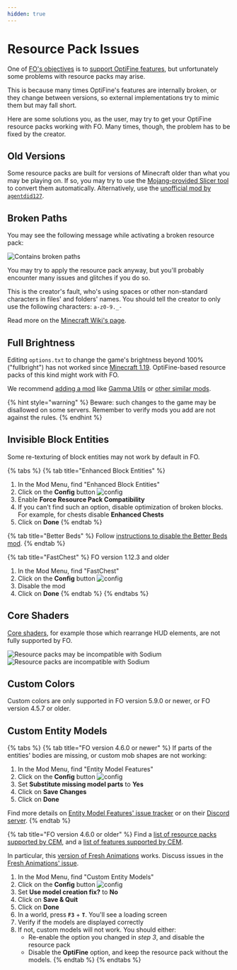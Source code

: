 ```yaml
---
hidden: true
---
```


# Resource Pack Issues

One of [FO's objectives](../../about/) is to [support OptiFine features](../../about/optifine.md), but unfortunately some problems with resource packs may arise.

This is because many times OptiFine's features are internally broken, or they change between versions, so external implementations try to mimic them but may fall short.

Here are some solutions you, as the user, may try to get your OptiFine resource packs working with FO. Many times, though, the problem has to be fixed by the creator.

## Old Versions

Some resource packs are built for versions of Minecraft older than what you may be playing on. If so, you may try to use the [Mojang-provided Slicer tool](https://github.com/Mojang/slicer) to convert them automatically. Alternatively, use the [unofficial mod by `agentdid127`](https://agentdid127.com/ResourcePackConverter).

## Broken Paths

You may see the following message while activating a broken resource pack:

![Contains broken paths](https://i.ibb.co/26cMtqr/Screenshot-20211116-191457.png)

You may try to apply the resource pack anyway, but you'll probably encounter many issues and glitches if you do so.

This is the creator's fault, who's using spaces or other non-standard characters in files' and folders' names. You should tell the creator to only use the following characters: `a-z0-9._-`

Read more on the [Minecraft Wiki's page](https://minecraft.wiki/w/Resource_location#Legal_characters).

## Full Brightness

Editing `options.txt` to change the game's brightness beyond 100% ("fullbright") has not worked since [Minecraft 1.19](https://bugs.mojang.com/browse/MC-51418). OptiFine-based resource packs of this kind might work with FO.

We recommend [adding a mod](../../how-to/add-mods/) like [Gamma Utils](https://modrinth.com/mod/gamma-utils) or [other similar mods](https://modrinth.com/mods?q=gamma&g=categories:fabric).

{% hint style="warning" %}
Beware: such changes to the game may be disallowed on some servers. Remember to verify mods you add are not against the rules.
{% endhint %}

## Invisible Block Entities

Some re-texturing of block entities may not work by default in FO.

{% tabs %}
{% tab title="Enhanced Block Entities" %}
1. In the Mod Menu, find "Enhanced Block Entities"
2. Click on the **Config** button ![config](https://i.ibb.co/j35cBtn/image.png)
3. Enable **Force Resource Pack Compatibility**
4. If you can't find such an option, disable optimization of broken blocks. For example, for chests disable **Enhanced Chests**
5. Click on **Done**
{% endtab %}

{% tab title="Better Beds" %}
Follow [instructions to disable the Better Beds mod](../../how-to/disable-mods/).
{% endtab %}

{% tab title="FastChest" %}
FO version 1.12.3 and older

1. In the Mod Menu, find "FastChest"
2. Click on the **Config** button ![config](https://i.ibb.co/j35cBtn/image.png)
3. Disable the mod
4. Click on **Done**
{% endtab %}
{% endtabs %}

## Core Shaders

[Core shaders](../mods/shaders.md), for example those which rearrange HUD elements, are not fully supported by FO.

![Resource packs may be incompatible with Sodium](https://github.com/Fabulously-Optimized/wiki/assets/8611110/0049c401-2922-4d03-976b-44bbf4fcc6a9)
![Resource packs are incompatible with Sodium](https://github.com/Fabulously-Optimized/wiki/assets/8611110/3116448a-53fe-4af0-9520-99c061694ba0)

## Custom Colors

Custom colors are only supported in FO version 5.9.0 or newer, or FO version 4.5.7 or older.

## Custom Entity Models

{% tabs %}
{% tab title="FO version 4.6.0 or newer" %}
If parts of the entities' bodies are missing, or custom mob shapes are not working:

1. In the Mod Menu, find "Entity Model Features"
2. Click on the **Config** button ![config](https://i.ibb.co/j35cBtn/image.png)
3. Set **Substitute missing model parts** to **Yes**
4. Click on **Save Changes**
5. Click on **Done**

Find more details on [Entity Model Features' issue tracker](https://github.com/Traben-0/Entity_Model_Features/issues) or on their [Discord server](https://discord.com/invite/rURmwrzUcz).
{% endtab %}

{% tab title="FO version 4.6.0 or older" %}
Find a [list of resource packs supported by CEM](https://github.com/dorianpb/cem/issues/9), and a [list of features supported by CEM](https://github.com/dorianpb/cem#differences).

In particular, this [version of Fresh Animations](https://curseforge.com/minecraft/texture-packs/fresh-animations/files/3705824) works. Discuss issues in the [Fresh Animations' issue](https://github.com/dorianpb/cem/issues/11).

1. In the Mod Menu, find "Custom Entity Models"
2. Click on the **Config** button ![config](https://i.ibb.co/j35cBtn/image.png)
3. Set **Use model creation fix?** to **No**
4. Click on **Save & Quit**
5. Click on **Done**
6. In a world, press **`F3`** + **`T`**. You'll see a loading screen
7. Verify if the models are displayed correctly
8. If not, custom models will not work. You should either:
   * Re-enable the option you changed in _step 3_, and disable the resource pack
   * Disable the **OptiFine** option, and keep the resource pack without the models.
{% endtab %}
{% endtabs %}
